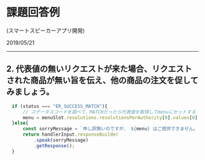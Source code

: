 # 課題回答例 

(スマートスピーカーアプリ開発)

2019/05/21

---

## 2. 代表値の無いリクエストが来た場合、リクエストされた商品が無い旨を伝え、他の商品の注文を促してみましょう。

```javascript
  if (status === "ER_SUCCESS_MATCH"){
      // ステータスコードを調ベて、MATCHだったら代表値を取得してmenuにセットする
      menu = menuSlot.resolutions.resolutionsPerAuthority[0].values[0].value.name;
  }else{
      const sorryMessage = `申し訳無いのですが、 ${menu} はご提供できません。 コーヒーはいかがですか？`
      return handlerInput.responseBuilder
          .speak(sorryMessage)
          .getResponse();
  }
```